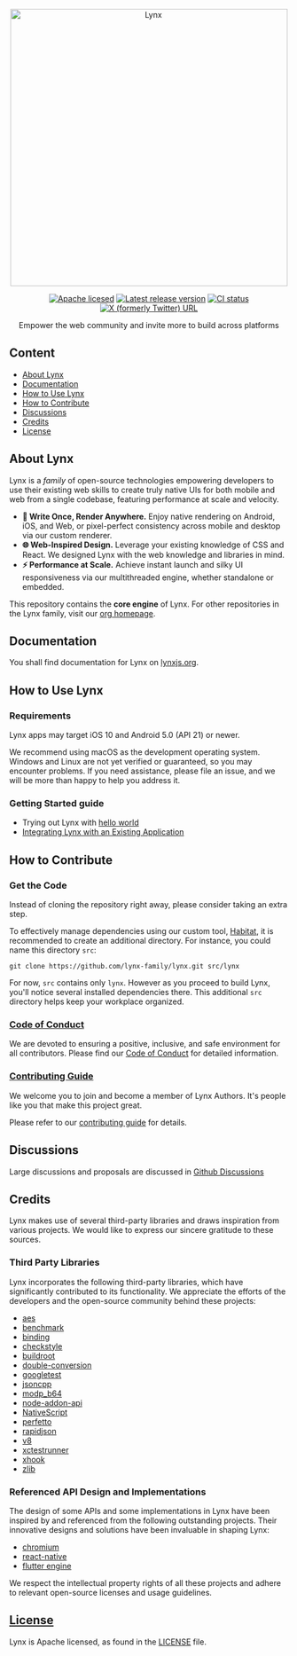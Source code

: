 <div align="center">

<p>
  <a href="https://lynxjs.org">
    <img width="500" alt="Lynx" src="https://github.com/user-attachments/assets/23e35f90-1506-4b1d-8114-6bb2b8b643e7" />
  </a>
</p>

[![Apache licesed](https://img.shields.io/badge/License-Apache--2.0-cyan?logo=apache)](https://github.com/lynx-family/lynx/blob/develop/LICENSE)
[![Latest release version](https://img.shields.io/github/v/release/lynx-family/lynx.svg)](https://github.com/lynx-family/lynx/releases)
[![CI status](https://img.shields.io/github/actions/workflow/status/lynx-family/lynx/ci.yml)](https://github.com/lynx-family/lynx/actions)
[![X (formerly Twitter) URL](https://img.shields.io/twitter/url?url=https%3A%2F%2Fx.com%2Flynxjs_org&style=social&label=Lynx)](https://x.com/lynxjs_org)

Empower the web community and invite more to build across platforms

</div>


## Content
- [About Lynx](#About-Lynx)
- [Documentation](#Documentation)
- [How to Use Lynx](#How-to-Use-Lynx)
- [How to Contribute](#How-to-Contribute)
- [Discussions](#Discussions)
- [Credits](#Credits)
- [License](#License)

## About Lynx

Lynx is a _family_ of open-source technologies empowering developers to use their existing web skills to create truly native UIs for both mobile and web from a single codebase, featuring performance at scale and velocity.
- **💫 Write Once, Render Anywhere.** Enjoy native rendering on Android, iOS, and Web, or pixel-perfect consistency across mobile and desktop via our custom renderer.
- **🌐 Web-Inspired Design.** Leverage your existing knowledge of CSS and React. We designed Lynx with the web knowledge and libraries in mind.
- **⚡ Performance at Scale.** Achieve instant launch and silky UI responsiveness via our multithreaded engine, whether standalone or embedded.

This repository contains the **core engine** of Lynx. For other repositories in the Lynx family, visit our [org homepage](https://github.com/lynx-family).


## Documentation
You shall find documentation for Lynx on [lynxjs.org](http://lynxjs.org).

## How to Use Lynx
### Requirements
Lynx apps may target iOS 10 and Android 5.0 (API 21) or newer.

We recommend using macOS as the development operating system. Windows and Linux are not yet verified or guaranteed, so you may encounter problems. If you need assistance, please file an issue, and we will be more than happy to help you address it.

### Getting Started guide
- Trying out Lynx with [hello world](https://lynxjs.org/guide/start/quick-start.html)
- [Integrating Lynx with an Existing Application](https://lynxjs.org/guide/start/integrate-with-existing-apps.html)

## How to Contribute
### Get the Code
Instead of cloning the repository right away, please consider taking an extra step.

To effectively manage dependencies using our custom tool, [Habitat](https://github.com/lynx-family/habitat), it is recommended to create an additional directory.
For instance, you could name this directory `src`:

```
git clone https://github.com/lynx-family/lynx.git src/lynx
```

For now, `src` contains only `lynx`. However as you proceed to build Lynx, you'll notice several installed dependencies there.
This additional `src` directory helps keep your workplace organized.

### [Code of Conduct][coc]
We are devoted to ensuring a positive, inclusive, and safe environment for all contributors. Please find our [Code of Conduct][coc] for detailed information.

[coc]: CODE_OF_CONDUCT.md

### [Contributing Guide][contributing]
We welcome you to join and become a member of Lynx Authors. It's people like you that make this project great.

Please refer to our [contributing guide][contributing] for details.

[contributing]: CONTRIBUTING.md

## Discussions
Large discussions and proposals are discussed in [Github Discussions](https://github.com/lynx-family/lynx/discussions)

## Credits
Lynx makes use of several third-party libraries and draws inspiration from various projects. We would like to express our sincere gratitude to these sources.
### Third Party Libraries
Lynx incorporates the following third-party libraries, which have significantly contributed to its functionality. We appreciate the efforts of the developers and the open-source community behind these projects:
- [aes](https://github.com/SergeyBel/AES)
- [benchmark](https://github.com/google/benchmark)
- [binding](https://chromium.googlesource.com/chromium/blink/+/refs/heads/main/Source/bindings)
- [checkstyle](https://github.com/checkstyle/checkstyle)
- [buildroot](https://github.com/flutter/buildroot)
- [double-conversion](https://github.com/google/double-conversion)
- [googletest](https://github.com/google/googletest)
- [jsoncpp](https://github.com/open-source-parsers/jsoncpp)
- [modp_b64](https://github.com/Piasy/modp_b64)
- [node-addon-api](https://github.com/nodejs/node-addon-api)
- [NativeScript](https://github.com/NativeScript/NativeScript)
- [perfetto](https://android.googlesource.com/platform//external/perfetto/)
- [rapidjson](https://github.com/Tencent/rapidjson)
- [v8](https://chromium.googlesource.com/v8/v8.git)
- [xctestrunner](https://github.com/google/xctestrunner)
- [xhook](https://github.com/iqiyi/xHook.git)
- [zlib](https://chromium.googlesource.com/chromium/src/third_party/zlib)

### Referenced API Design and Implementations
The design of some APIs and some implementations in Lynx have been inspired by and referenced from the following outstanding projects. Their innovative designs and solutions have been invaluable in shaping Lynx:
- [chromium](https://chromium.googlesource.com/chromium/)
- [react-native](https://github.com/facebook/react-native)
- [flutter engine](https://github.com/flutter/engine)

We respect the intellectual property rights of all these projects and adhere to relevant open-source licenses and usage guidelines.

## [License][license]
Lynx is Apache licensed, as found in the [LICENSE][license] file.

[license]: LICENSE
